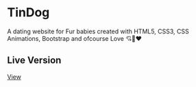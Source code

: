 # TinDog
A dating website for Fur babies created with HTML5, CSS3, CSS Animations, Bootstrap and ofcourse Love 💘💖♥

## Live Version
[View](https://pratikthoratnortheastern.github.io/TinDog/)
